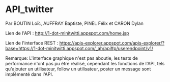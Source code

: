 # API_twitter
Par BOUTIN Loïc, AUFFRAY Baptiste, PINEL Félix et CARON Dylan

Lien de l'API : http://1-dot-minitwitti.appspot.com/home.jsp

Lien de l'interface REST : https://apis-explorer.appspot.com/apis-explorer/?base=https://1-dot-minitwitti.appspot.com/_ah/api#p/userendpoint/v1/

Remarque: L'interface graphique n'est pas aboutie, les tests de performance n'ont pas pu être réalisé, cependant les fonctions de l'API, tels qu'ajouter un utilisateur, follow un utilisateur, poster un message sont implémenté dans l'API.
